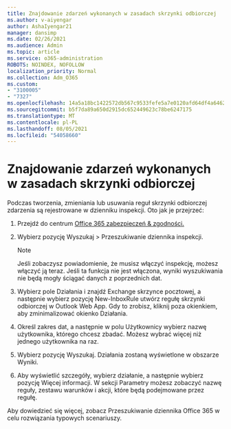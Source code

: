 ```yaml
---
title: Znajdowanie zdarzeń wykonanych w zasadach skrzynki odbiorczej
ms.author: v-aiyengar
author: AshaIyengar21
manager: dansimp
ms.date: 02/26/2021
ms.audience: Admin
ms.topic: article
ms.service: o365-administration
ROBOTS: NOINDEX, NOFOLLOW
localization_priority: Normal
ms.collection: Adm_O365
ms.custom:
- "3100005"
- "7327"
ms.openlocfilehash: 14a5a18bc1422572db567c9533fefe5a7e0120afd64df4a64623038cc063ce93
ms.sourcegitcommit: b5f7da89a650d2915dc652449623c78be6247175
ms.translationtype: MT
ms.contentlocale: pl-PL
ms.lasthandoff: 08/05/2021
ms.locfileid: "54058660"
---
```

# <a name="find-events-performed-on-inbox-rules"></a>Znajdowanie zdarzeń wykonanych w zasadach skrzynki odbiorczej

Podczas tworzenia, zmieniania lub usuwania reguł skrzynki odbiorczej zdarzenia są rejestrowane w dzienniku inspekcji. Oto jak je przejrzeć:

1. Przejdź do centrum [Office 365 zabezpieczeń & zgodności.](https://go.microsoft.com/fwlink/p/?linkid=2077143)
1. Wybierz pozycję Wyszukaj > Przeszukiwanie dziennika inspekcji.

    > [!NOTE]
    > Jeśli zobaczysz powiadomienie, że musisz włączyć inspekcję, możesz włączyć ją teraz. Jeśli ta funkcja nie jest włączona, wyniki wyszukiwania nie będą mogły ściągać danych z poprzednich dat.
1. Wybierz pole Działania i znajdź Exchange skrzynce pocztowej, a następnie wybierz pozycję New-InboxRule utwórz regułę skrzynki odbiorczej w Outlook Web App. Gdy to zrobisz, kliknij poza okienkiem, aby zminimalizować okienko Działania.
1. Określ zakres dat, a następnie w polu Użytkownicy wybierz nazwę użytkownika, którego chcesz zbadać. Możesz wybrać więcej niż jednego użytkownika na raz.
1. Wybierz pozycję Wyszukaj. Działania zostaną wyświetlone w obszarze Wyniki.
1. Aby wyświetlić szczegóły, wybierz działanie, a następnie wybierz pozycję Więcej informacji. W sekcji Parametry możesz zobaczyć nazwę reguły, zestawu warunków i akcji, które będą podejmowane przez regułę.

Aby dowiedzieć się więcej, zobacz Przeszukiwanie dziennika Office 365 w celu rozwiązania typowych scenariuszy.